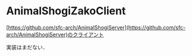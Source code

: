 # AnimalShogiZakoClient

[https://github.com/sfc-arch/AnimalShogiServer](https://github.com/sfc-arch/AnimalShogiServer)のクライアント

実装はまだない．
